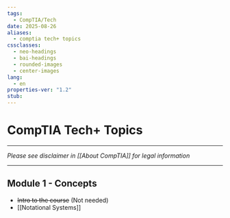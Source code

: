 ```yaml
---
tags:
  - CompTIA/Tech
date: 2025-08-26
aliases:
  - comptia tech+ topics
cssclasses:
  - neo-headings
  - bai-headings
  - rounded-images
  - center-images
lang:
  - en
properties-ver: "1.2"
stub:
---
```

# CompTIA Tech+ Topics

***
*Please see disclaimer in [[About CompTIA]] for legal information*
***

## Module 1 - Concepts
- ~~Intro to the course~~ (Not needed)
- [[Notational Systems]]

